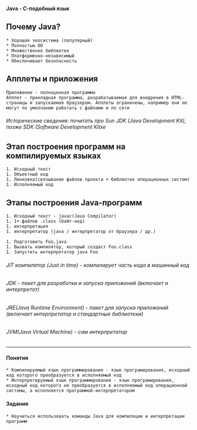 **Java - C-подобный язык**

## Почему Java?
    * Хорошая экосистема (популярный)
    * Полностью ОО
    * Множественно библиотек
    * Платформенно-независимый
    * Обеспечивает безопасность

## Апплеты и приложения

    Приложение - полноценная программа
    Апплет - прикладная программа, разрабатываемая для внедрения в HTML-страницы и запускаемая браузером. Апплеты ограничены, например они не могут по умолчанию работать с файлами и по сети

###### Исторические сведения: почитать про Sun JDK (Java Development Kit), позже SDK (Software Development Kitхе

## Этап построения программ на компилируемых языках

    1. Исходный текст
    1. Объектный код
    1. Линковка(связывание файлов проекта + библиотек операционных систем)
    1. Исполняемый код

## Этапы построения Java-программ

    1. Исходный текст - javac(Java Compilator)
    1. 1+ файлов .class (байт-код)
    1. интерпретация
    1. интерпретатор (java / интерпретатор от браузера / др.)

    1. Подготовить Foo.java
    1. Вызвать компилятор, который создаст Foo.class
    1. Запустить интерпретатор java Foo

###### JIT компилятор (Just in time) - компилирует часть кода в машинный код
###### JDK - пакет для разработки и запуска приложений (включает и интерпретот)
###### JRE(Java Runtime Environment) - пакет для запуска приложений (включает интерпретатор и стандартные библиотеки)
###### JVM(Java Virtual Machine) - сам интерпретатор

---

#### Понятия

    * Компилируемый язык программирования - язык програмирования, исходный код которого преобразуется в исполняемый код
    * Интерпретируемый язык программирования - язык програмирования, исходный код которого не преобразуется в исполняемый код операционной системы, а исполняется программой-интерпретатором

#### Задания

    * Научиться использовать команды Java для компиляции и интерпретации программ